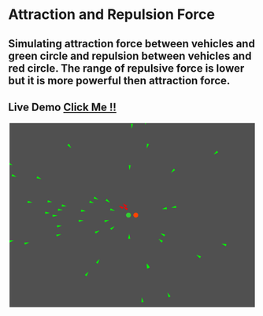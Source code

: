 # Attraction and Repulsion Force

## Simulating attraction force between vehicles and green circle and repulsion between vehicles and red circle. The range of repulsive force is lower but it is more powerful then attraction force.

## Live Demo [Click Me !!](https://thenirmalkc.github.io/attraction-and-repulsion-force/)

![attraction and repulsion force](screenshots/attraction-and-repulsion-force.png)
